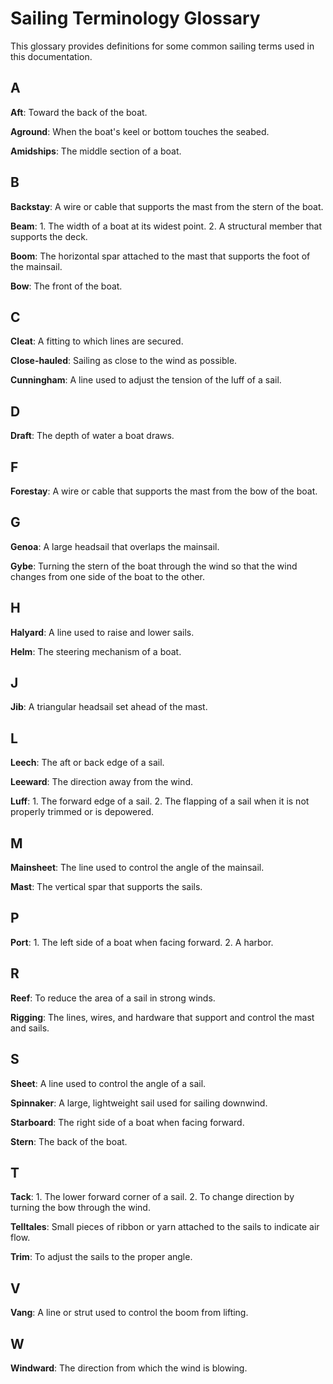 # Sailing Terminology Glossary

This glossary provides definitions for some common sailing terms used in this documentation.

## A

**Aft**: Toward the back of the boat.

**Aground**: When the boat's keel or bottom touches the seabed.

**Amidships**: The middle section of a boat.

## B

**Backstay**: A wire or cable that supports the mast from the stern of the boat.

**Beam**: 1. The width of a boat at its widest point. 2. A structural member
that supports the deck.

**Boom**: The horizontal spar attached to the mast that supports the foot of
the mainsail.

**Bow**: The front of the boat.

## C

**Cleat**: A fitting to which lines are secured.

**Close-hauled**: Sailing as close to the wind as possible.

**Cunningham**: A line used to adjust the tension of the luff of a sail.

## D

**Draft**: The depth of water a boat draws.

## F

**Forestay**: A wire or cable that supports the mast from the bow of the boat.

## G

**Genoa**: A large headsail that overlaps the mainsail.

**Gybe**: Turning the stern of the boat through the wind so that the wind
changes from one side of the boat to the other.

## H

**Halyard**: A line used to raise and lower sails.

**Helm**: The steering mechanism of a boat.

## J

**Jib**: A triangular headsail set ahead of the mast.

## L

**Leech**: The aft or back edge of a sail.

**Leeward**: The direction away from the wind.

**Luff**: 1. The forward edge of a sail. 2. The flapping of a sail when it is
not properly trimmed or is depowered.

## M

**Mainsheet**: The line used to control the angle of the mainsail.

**Mast**: The vertical spar that supports the sails.

## P

**Port**: 1. The left side of a boat when facing forward. 2. A harbor.

## R

**Reef**: To reduce the area of a sail in strong winds.

**Rigging**: The lines, wires, and hardware that support and control the mast
and sails.

## S

**Sheet**: A line used to control the angle of a sail.

**Spinnaker**: A large, lightweight sail used for sailing downwind.

**Starboard**: The right side of a boat when facing forward.

**Stern**: The back of the boat.

## T

**Tack**: 1. The lower forward corner of a sail. 2. To change direction by
turning the bow through the wind.

**Telltales**: Small pieces of ribbon or yarn attached to the sails to indicate
air flow.

**Trim**: To adjust the sails to the proper angle.

## V

**Vang**: A line or strut used to control the boom from lifting.

## W

**Windward**: The direction from which the wind is blowing.
